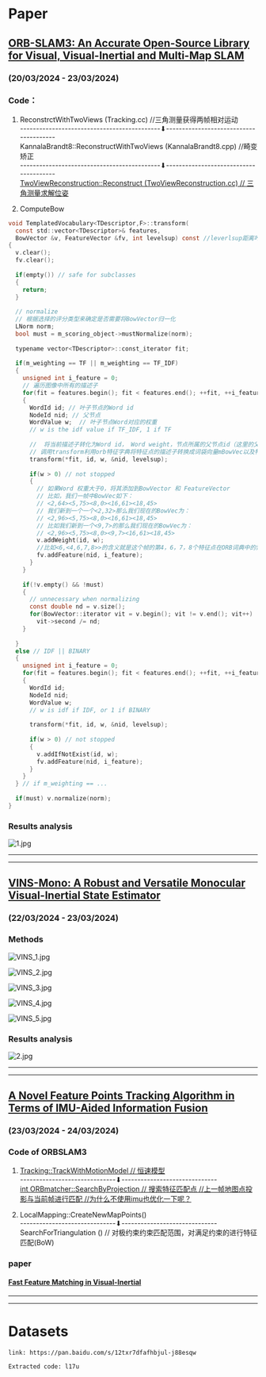 # Paper
## [ORB-SLAM3: An Accurate Open-Source Library for Visual, Visual-Inertial and Multi-Map SLAM](https://arxiv.org/abs/2007.11898)
### (20/03/2024 - 23/03/2024)
### Code：

1. ReconstrctWithTwoViews (Tracking.cc)  //三角测量获得两帧相对运动  
--------------------------------------------⬇---------------------------------------  
KannalaBrandt8::ReconstructWithTwoViews (KannalaBrandt8.cpp)  //畸变矫正  
--------------------------------------------⬇---------------------------------------  
[TwoViewReconstruction::Reconstruct (TwoViewReconstruction.cc) // 三角测量求解位姿](https://github.com/zhangx297/ORBSLAM3/blob/master/src/TwoViewReconstruction.cc)


2. ComputeBow
```c
void TemplatedVocabulary<TDescriptor,F>::transform(
  const std::vector<TDescriptor>& features,
  BowVector &v, FeatureVector &fv, int levelsup) const //leverlsup距离叶子的深度
{
  v.clear();
  fv.clear();
  
  if(empty()) // safe for subclasses
  {
    return;
  }
  
  // normalize 
  // 根据选择的评分类型来确定是否需要将BowVector归一化
  LNorm norm;
  bool must = m_scoring_object->mustNormalize(norm);
  
  typename vector<TDescriptor>::const_iterator fit;
  
  if(m_weighting == TF || m_weighting == TF_IDF)
  {
    unsigned int i_feature = 0;
    // 遍历图像中所有的描述子
    for(fit = features.begin(); fit < features.end(); ++fit, ++i_feature)
    {
      WordId id; // 叶子节点的Word id
      NodeId nid; // 父节点
      WordValue w;  // 叶子节点Word对应的权重
      // w is the idf value if TF_IDF, 1 if TF
      
      //  将当前描述子转化为Word id， Word weight，节点所属的父节点id（这里的父节点不是叶子的上一层，它距离叶子深度为levelsup）
      // 调用transform利用orb特征字典将特征点的描述子转换成词袋向量mBowVec以及特征向量mFeatVec
      transform(*fit, id, w, &nid, levelsup);
      
      if(w > 0) // not stopped
      { 
        // 如果Word 权重大于0，将其添加到BowVector 和 FeatureVector
        // 比如，我们一帧中BowVec如下：
        // <2,64><5,75><8,0><16,61><18,45>
        // 我们新到一个一个<2,32>那么我们现在的BowVec为：
        // <2,96><5,75><8,0><16,61><18,45>
        // 比如我们新到一个<9,7>的那么我们现在的BowVec为：
        // <2,96><5,75><8,0><9,7><16,61><18,45>
        v.addWeight(id, w);
        //比如<6,<4,6,7,8>>的含义就是这个帧的第4，6，7，8个特征点在ORB词典中的索引为6的节点下。
        fv.addFeature(nid, i_feature);
      }
    }
    
    if(!v.empty() && !must)
    {
      // unnecessary when normalizing
      const double nd = v.size();
      for(BowVector::iterator vit = v.begin(); vit != v.end(); vit++) 
        vit->second /= nd;
    }
  
  }
  else // IDF || BINARY
  {
    unsigned int i_feature = 0;
    for(fit = features.begin(); fit < features.end(); ++fit, ++i_feature)
    {
      WordId id;
      NodeId nid;
      WordValue w;
      // w is idf if IDF, or 1 if BINARY
      
      transform(*fit, id, w, &nid, levelsup);
      
      if(w > 0) // not stopped
      {
        v.addIfNotExist(id, w);
        fv.addFeature(nid, i_feature);
      }
    }
  } // if m_weighting == ...
  
  if(must) v.normalize(norm);
}
```

### Results analysis

![1.jpg](https://github.com/zhangx297/2024-Weekly-Report/blob/main/Pictures%20of%20papers/ORBSALM3.jpg)

---------------------------------------------------------------------------------------------------------------------
---------------------------------------------------------------------------------------------------------------------

## [VINS-Mono: A Robust and Versatile Monocular Visual-Inertial State Estimator](https://arxiv.org/pdf/1708.03852.pdf)
### (22/03/2024 - 23/03/2024)
### Methods

![VINS_1.jpg](https://github.com/zhangx297/2024-Weekly-Report/blob/main/Pictures%20of%20papers/VINS_1.jpg)

![VINS_2.jpg](https://github.com/zhangx297/2024-Weekly-Report/blob/main/Pictures%20of%20papers/VINS_2.jpg)

![VINS_3.jpg](https://github.com/zhangx297/2024-Weekly-Report/blob/main/Pictures%20of%20papers/VINS_3.jpg)

![VINS_4.jpg](https://github.com/zhangx297/2024-Weekly-Report/blob/main/Pictures%20of%20papers/VINS_4.jpg)

![VINS_5.jpg](https://github.com/zhangx297/2024-Weekly-Report/blob/main/Pictures%20of%20papers/VINS_5.jpg)

### Results analysis

![2.jpg](https://github.com/zhangx297/2024-Weekly-Report/blob/main/Pictures%20of%20papers/VINS-Mono.jpg)

---------------------------------------------------------------------------------------------------------------------
---------------------------------------------------------------------------------------------------------------------

## [A Novel Feature Points Tracking Algorithm in Terms of IMU-Aided Information Fusion](https://ieeexplore.ieee.org/document/9197627)
### (23/03/2024 - 24/03/2024)
### Code of ORBSLAM3
1. [Tracking::TrackWithMotionModel // 恒速模型](https://github.com/zhangx297/ORBSLAM3/blob/master/src/Tracking.cc)   
------------------------------⬇------------------------------  
[int ORBmatcher::SearchByProjection // 搜索特征匹配点 //上一帧地图点投影与当前帧进行匹配 //为什么不使用imu也优化一下呢？](https://github.com/zhangx297/ORBSLAM3/blob/master/src/ORBmatcher.cc)   

2. LocalMapping::CreateNewMapPoints()  
------------------------------⬇------------------------------  
SearchForTriangulation () // 对极约束约束匹配范围，对满足约束的进行特征匹配(BoW)

### paper

#### [Fast Feature Matching in Visual-Inertial](https://ieeexplore.ieee.org/document/10004220)

---------------------------------------------------------------------------------------------------------------------
---------------------------------------------------------------------------------------------------------------------
# Datasets
```
link: https://pan.baidu.com/s/12txr7dfafhbjul-j88esqw  

Extracted code: l17u
```
